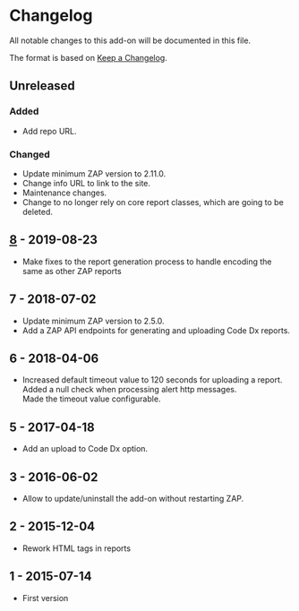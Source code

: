 # Changelog
All notable changes to this add-on will be documented in this file.

The format is based on [Keep a Changelog](https://keepachangelog.com/en/1.0.0/).

## Unreleased
### Added
- Add repo URL.

### Changed
- Update minimum ZAP version to 2.11.0.
- Change info URL to link to the site.
- Maintenance changes.
- Change to no longer rely on core report classes, which are going to be deleted.

## [8] - 2019-08-23

- Make fixes to the report generation process to handle encoding the same as other ZAP reports

## 7 - 2018-07-02

- Update minimum ZAP version to 2.5.0.
- Add a ZAP API endpoints for generating and uploading Code Dx reports.

## 6 - 2018-04-06

- Increased default timeout value to 120 seconds for uploading a report.<br> Added a null check when processing alert http messages. <br> Made the timeout value configurable.

## 5 - 2017-04-18

- Add an upload to Code Dx option.

## 3 - 2016-06-02

- Allow to update/uninstall the add-on without restarting ZAP.

## 2 - 2015-12-04

- Rework HTML tags in reports

## 1 - 2015-07-14

- First version

[8]: https://github.com/zaproxy/zap-extensions/releases/codedx-v8
